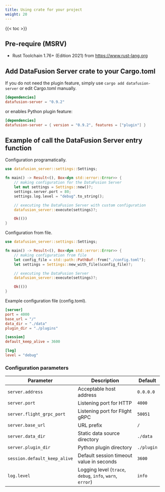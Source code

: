 ```yaml
---
title: Using crate for your project
weight: 20
---
```


{{< toc >}}

## Pre-require (MSRV)

* Rust Toolchain 1.76+ (Edition 2021) from https://www.rust-lang.org

## Add DataFusion Server crate to your Cargo.toml

If you do not need the plugin feature, simply use `cargo add datafusion-server` or edit Cargo.toml manually.

```toml
[dependencies]
datafusion-server = "0.9.2"
```

or enables Python plugin feature:

```toml
[dependencies]
datafusion-server = { version = "0.9.2", features = ["plugin"] }
```

## Example of call the DataFusion Server entry function

Configuration programatically.

```rust
use datafusion_server::settings::Settings;

fn main() -> Result<(), Box<dyn std::error::Error>> {
    // making configuration for the DataFusion Server
    let mut settings = Settings::new()?;
    settings.server.port = 80;
    settings.log.level = "debug".to_string();

    // executing the DataFusion Server with custom configuration
    datafusion_server::execute(settings)?;

    Ok(())
}
```

Configuration from file.

```rust
use datafusion_server::settings::Settings;

fn main() -> Result<(), Box<dyn std::error::Error>> {
    // making configuration from file
    let config_file = std::path::PathBuf::from("./config.toml");
    let settings = Settings::new_with_file(&config_file)?;

    // executing the DataFusion Server
    datafusion_server::execute(settings)?;

    Ok(())
}
```

Example configuration file (config.toml).

```toml
[server]
port = 4000
base_url = "/"
data_dir = "./data"
plugin_dir = "./plugins"

[session]
default_keep_alive = 3600

[log]
level = "debug"
```

### Configuration parameters

| Parameter           | Description                  | Default    |
| -- | -- | -- |
| `server.address`    | Acceptable host address      | `0.0.0.0`  |
| `server.port`       | Listening port for HTTP      | `4000`     |
| `server.flight_grpc_port` | Listening port for Flight gRPC | `50051` |
| `server.base_url`   | URL prefix                   | `/`        |
| `server.data_dir`   | Static data source directory | `./data`   |
| `server.plugin_dir` | Python plugin directory      | `./plugin` |
| `session.default_keep_alive` | Default session timeout value in seconds | `3600` |
| `log.level` | Logging level (`trace`, `debug`, `info`, `warn`, `error`) | `info` |



